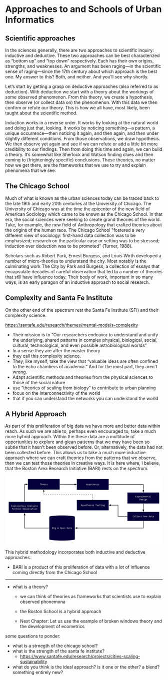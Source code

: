 # Approaches to and Schools of Urban Informatics 



## Scientific approaches

In the sciences generally, there are two approaches to scientific inquiry: inductive and deductive. These two approaches can be best characterized as “bottom up” and “top down” respectively. Each has their own origins, strengths, and weaknesses. An argument has been raging—in the scientific sense of raging—since the 17th century about which approach is the best one. My answer to this? Both, and neither. And you’ll see why shortly. 

Let’s start by getting a grasp on deductive approaches (also referred to as deduction). With deduction we start with a theory about the workings of some observed phenomenon. From this theory, we create a hypothesis, then observe (or collect data on) the phenomenon. With this data we then confirm or refute our theory. This is how we all have, most likely, been taught about the scientific method. 

Induction works in a reverse order. It works by looking at the natural world and doing just that, looking. It works by noticing something—a pattern, a unique occurrence—then noticing it again, and then again, and then under slightly different conditions. From those observations, we draw hypothesis. We then observe yet again and see if we can refute or add a little bit more credibility to our findings. Then from doing this time and again, we can build a theory. It’s somewhat like Sherlock and Watson finding clues and then coming to (frighteningly specific) conclusions. These theories, no matter how we get there, are the frameworks that we use to try and explain phenomena that we see. 

## The Chicago School

Much of what is known as the urban sciences today can be traced back to the late 19th and early 20th centuries at the University of Chicago. The University of Chicago was at the time the epicenter of the new field of American Sociology which came to be known as the Chicago School. In that era, the social sciences were seeking to create grand theories of the world. Take, for example, the new field of Anthropology that crafted theories about the origins of the human race. The Chicago School "fostered a very different view of sociology: first-hand data collection was to be emphasized; research on the particular case or setting was to be stressed; induction over deduction was to be promoted" (Turner, 1988). 

Scholars such as Robert Park, Ernest Burgess, and Louis Wirth developed a number of micro-theories to understand the city. Most notably is the culminating work The City by Park and Burgess, a collection of essays that encapsulate decades of careful observation that led to a number of theories that still have influence today. Their body of work, important in so many ways, is an early paragon of an inductive approach to social research. 

## Complexity and Santa Fe Institute 

On the other end of the spectrum rest the Santa Fe Institute (SFI) and their complexity science. 



https://santafe.edu/research/themes/mental-models-complexity


- Their mission is to “Our researchers endeavor to understand and unify the underlying, shared patterns in complex physical, biological, social, cultural, technological, and even possible astrobiological worlds” 
- In a sense they are after the master theory
- they call this complexity science. 
- They, like myself, take the view that “valuable ideas are often confined to the echo chambers of academia.” And for the most part, they aren’t wrong. 
- Adapt scientific methods and theories from the physical sciences to those of the social nature
- use  “theories of scaling from biology” to contribute to urban planning
- focus on the interconnectivity of the world
- that if you can understand the networks you can understand the world

## A Hybrid Approach 

As part of this proliferation of big data we have more and better data within reach. As such we are able to, perhaps even encouraged to, take a much more hybrid approach. Within the these data are a multitude of opportunities to explore and glean patterns that we may have been so subtle that it hasn't been observed before. Or, alternatively, the data had not been collected before. This allows us to take a much more inductive approach where we can craft theories from the patterns that we observe, then we can test those theories in creative ways. It is here where, I believe, that the Boston Area Research Initiative (BARI) rests on the spectrum. 

![](static/hybrid-approach.png)

This hybrid methodology incorporates both inductive and deductive approaches.
- BARI is a product of this proliferation of data with a lot of influence coming directly from the Chicago School 



---------


- what is a theory?
  - we can think of theories as frameworks that scientists use to explain observed phonemona

  - the Boston School is a hybrid approach
  - Next Chapter: Let us use the example of broken windows theory and the development of ecometrics
  
some questions to ponder:

- what is a strnegth of the chicago school?
- what is the strength of the santa fe institute?
  - https://www.santafe.edu/research/projects/cities-scaling-sustainability
- what do you think is the ideal approach? is it one or the other? a blend? something entirely new?


